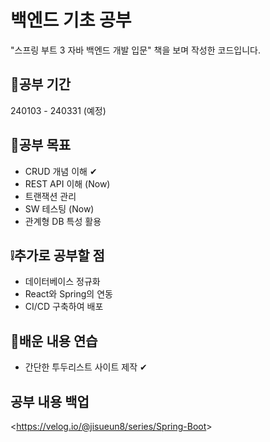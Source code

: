 # 백엔드 기초 공부
"스프링 부트 3 자바 백엔드 개발 입문" 책을 보며 작성한 코드입니다.

## 📆공부 기간
240103 - 240331 (예정)

## 💯공부 목표
- CRUD 개념 이해 ✔
- REST API 이해 (Now)
- 트랜잭션 관리
- SW 테스팅 (Now)
- 관계형 DB 특성 활용

## ❕추가로 공부할 점
- 데이터베이스 정규화
- React와 Spring의 연동
- CI/CD 구축하여 배포

## 💨배운 내용 연습
- 간단한 투두리스트 사이트 제작 ✔

## 공부 내용 백업
<<https://velog.io/@jisueun8/series/Spring-Boot>>
